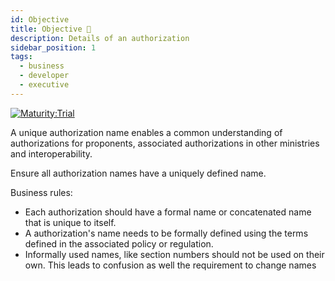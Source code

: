 ```yaml
---
id: Objective
title: Objective 🔬
description: Details of an authorization
sidebar_position: 1
tags:
  - business
  - developer
  - executive
---
```


[![Maturity:Trial](https://img.shields.io/badge/Maturity-Planning-orange)](/docs/standard#maturity)

A unique authorization name enables a common understanding of authorizations for proponents, associated authorizations
in other ministries and interoperability.

Ensure all authorization names have a uniquely defined name.

Business rules:

- Each authorization should have a formal name or concatenated name that is unique to itself.
- A authorization's name needs to be formally defined using the terms defined in the associated policy or regulation.
- Informally used names, like section numbers should not be used on their own. This leads to confusion as well the
  requirement to change names  
